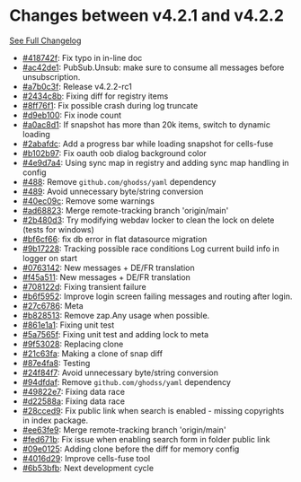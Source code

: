 # Changes between v4.2.1 and v4.2.2

[See Full Changelog](https://github.com/pydio/cells/compare/v4.2.1...v4.2.2)

- [#418742f](https://github.com/pydio/cells/commit/418742f369e75074db080b45ac911b7aa8b76a8f): Fix typo in in-line doc
- [#ac42de1](https://github.com/pydio/cells/commit/ac42de12e685701fd7502a5718487a3fea68d35d): PubSub.Unsub: make sure to consume all messages before unsubscription.
- [#a7b0c3f](https://github.com/pydio/cells/commit/a7b0c3f849159210bc96302d14e4540042580856): Release v4.2.2-rc1
- [#2434c8b](https://github.com/pydio/cells/commit/2434c8b9b323b7f8b79e411c90882914aeaf77a4): Fixing diff for registry items
- [#8ff76f1](https://github.com/pydio/cells/commit/8ff76f101fe3308708bea124651b07fbb9071582): Fix possible crash during log truncate
- [#d9eb100](https://github.com/pydio/cells/commit/d9eb100dcdedd2e7cfe699a48b40d4d1b69a4b29): Fix inode count
- [#a0ac8d1](https://github.com/pydio/cells/commit/a0ac8d1710d12ba63881d51fd1ef163503af953e): If snapshot has more than 20k items, switch to dynamic loading
- [#2abafdc](https://github.com/pydio/cells/commit/2abafdc0d7df95daedf833994dde25343f8a9f90): Add a progress bar while loading snapshot for cells-fuse
- [#b102b97](https://github.com/pydio/cells/commit/b102b97878ea357c9b463c089a01458d0bfca6bc): Fix oauth oob dialog background color
- [#4e9d7a4](https://github.com/pydio/cells/commit/4e9d7a4c91d2b639c598afb2cd25b0a3d309ea3f): Using sync map in registry and adding sync map handling in config
- [#488](https://github.com/pydio/cells/pull/488): Remove `github.com/ghodss/yaml` dependency
- [#489](https://github.com/pydio/cells/pull/489): Avoid unnecessary byte/string conversion
- [#40ec09c](https://github.com/pydio/cells/commit/40ec09c8794eba06436a8392f29ff03fb63046cb): Remove some warnings
- [#ad68823](https://github.com/pydio/cells/commit/ad688236fbfc6267b85cd11840adabd3dd68edae): Merge remote-tracking branch 'origin/main'
- [#2b480d3](https://github.com/pydio/cells/commit/2b480d3e0a01d988622007f96177a113a4fde872): Try modifying webdav locker to clean the lock on delete (tests for windows)
- [#bf6cf66](https://github.com/pydio/cells/commit/bf6cf66bdab3b66ff514cc7f7a3e572b27891f44): fix db error in flat datasource migration
- [#9b17228](https://github.com/pydio/cells/commit/9b172283b72aab6bf1390e274bb1b89c932c4f8f): Tracking possible race conditions Log current build info in logger on start
- [#0763142](https://github.com/pydio/cells/commit/07631427430775b07987fc7ebfa9b3aec8fc641d): New messages + DE/FR translation
- [#f45a511](https://github.com/pydio/cells/commit/f45a511ad28b8aeb1ec720b7f3a676c9e64ec656): New messages + DE/FR translation
- [#708122d](https://github.com/pydio/cells/commit/708122d5464c8d361a31f6b0f966c1bf56236f91): Fixing transient failure
- [#b6f5952](https://github.com/pydio/cells/commit/b6f5952d31adcb6224df0f1133d40a0414c3d811): Improve login screen failing messages and routing after login.
- [#27c6786](https://github.com/pydio/cells/commit/27c67868e483706506b7869b6b87e32c98a9f691): Meta
- [#b828513](https://github.com/pydio/cells/commit/b828513beca8e5ade193e8af60b8471d4d228aab): Remove zap.Any usage when possible.
- [#861e1a1](https://github.com/pydio/cells/commit/861e1a16aae887e7ee04d05190da89281d5ba571): Fixing unit test
- [#5a7565f](https://github.com/pydio/cells/commit/5a7565fe4683f8fcac0838059604cefae5b43636): Fixing unit test and adding lock to meta
- [#9f53028](https://github.com/pydio/cells/commit/9f53028f7ceb0cd61b625bd06aff408adc4228d2): Replacing clone
- [#21c63fa](https://github.com/pydio/cells/commit/21c63fad68bc2f7a191cd9b0b11cd0bd52f3896a): Making a clone of snap diff
- [#87e4fa8](https://github.com/pydio/cells/commit/87e4fa84fe59d741f34b9efa472b8a929073059f): Testing
- [#24f84f7](https://github.com/pydio/cells/commit/24f84f76c09e3ed461760e18c30902b54b4e7c89): Avoid unnecessary byte/string conversion
- [#94dfdaf](https://github.com/pydio/cells/commit/94dfdafeda7acabfa5fd011f72d0cfbffc026886): Remove `github.com/ghodss/yaml` dependency
- [#49822e7](https://github.com/pydio/cells/commit/49822e7bef49a7e7a5b2539e8885b3e3dc40c885): Fixing data race
- [#d22588a](https://github.com/pydio/cells/commit/d22588a524aebd474b279b0bcff5bab47a53cfd3): Fixing data race
- [#28cced9](https://github.com/pydio/cells/commit/28cced98ba10ea5ed5fc229f4c1a7fd78440db8a): Fix public link when search is enabled - missing copyrights in index package.
- [#ee63fe9](https://github.com/pydio/cells/commit/ee63fe91a7709f35d54af4fc8d304aabe6447d0b): Merge remote-tracking branch 'origin/main'
- [#fed671b](https://github.com/pydio/cells/commit/fed671b50bcc6a812643d6ff77ddaa9532df87d3): Fix issue when enabling search form in folder public link
- [#09e0125](https://github.com/pydio/cells/commit/09e01256984af2508f7ced5abe896aab5846e509): Adding clone before the diff for memory config
- [#4016d29](https://github.com/pydio/cells/commit/4016d296a0d25e3fce0087f20bf574bb5e85d80e): Improve cells-fuse tool
- [#6b53bfb](https://github.com/pydio/cells/commit/6b53bfbb08a46fe93d07a87efaf5cd776a92ff43): Next development cycle
